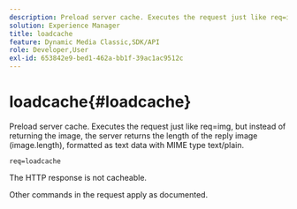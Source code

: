 ```yaml
---
description: Preload server cache. Executes the request just like req=img, but instead of returning the image, the server returns the length of the reply image (image.length), formatted as text data with MIME type text/plain.
solution: Experience Manager
title: loadcache
feature: Dynamic Media Classic,SDK/API
role: Developer,User
exl-id: 653842e9-bed1-462a-bb1f-39ac1ac9512c
---
```

# loadcache{#loadcache}

Preload server cache. Executes the request just like req=img, but instead of returning the image, the server returns the length of the reply image (image.length), formatted as text data with MIME type text/plain.

 `req=loadcache`

The HTTP response is not cacheable.

Other commands in the request apply as documented.
